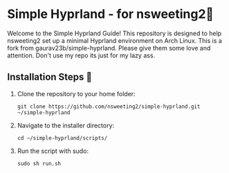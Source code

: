 # Simple Hyprland - for nsweeting2🌟 
Welcome to the Simple Hyprland Guide! This repository is designed to help nsweeting2 set up a minimal Hyprland environment on Arch Linux. This is a fork from gaurav23b/simple-hyprland. Please give them some love and attention. Don't use my repo its just for my lazy ass.

## Installation Steps 🚀

1. Clone the repository to your home folder:
    ```
    git clone https://github.com/nsweeting2/simple-hyprland.git ~/simple-hyprland
    ```
2. Navigate to the installer directory:
    ```
    cd ~/simple-hyprland/scripts/
    ```
3. Run the script with sudo:
    ```
    sudo sh run.sh